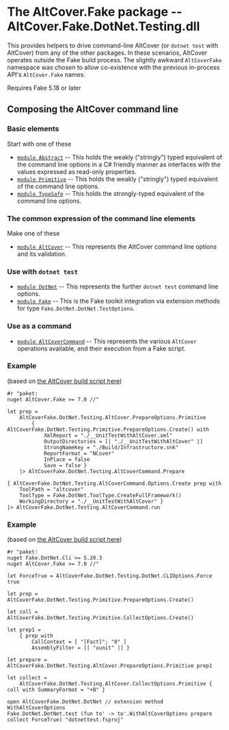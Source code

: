 # The AltCover.Fake package -- AltCover.Fake.DotNet.Testing.dll

This provides helpers to drive command-line AltCover (or `dotnet test` with AltCover) from any of the other packages.  In these scenarios, AltCover operates outside the Fake build process.
The slightly awkward `AltCoverFake` namespace was chosen to allow co-existence with the previous in-process API's `AltCover.Fake` names.

Requires Fake 5.18 or later

## Composing the AltCover command line

### Basic elements

Start with one of these

* [`module Abstract`](Abstract-fsapidoc) -- This holds the weakly ("stringly") typed equivalent of the command line options in a C# friendly manner as interfaces with the values expressed as read-only properties.
* [`module Primitive`](Primitive-fsapidoc) -- This holds the weakly ("stringly") typed equivalent of the command line options.
* [`module TypeSafe`](TypeSafe-fsapidoc) -- This holds the strongly-typed equivalent of the command line options.

### The common expression of the command line elements

Make one of these

* [`module AltCover`](AltCover-fsapidoc) -- This represents the AltCover command line options and its validation.

### Use with `dotnet test` 

* [`module DotNet`](DotNet-fsapidoc) -- This represents the further `dotnet test` command line options.
* [`module Fake`](Fake-fsapidoc) -- This is the Fake toolkit integration via extension methods for type `Fake.DotNet.DotNet.TestOptions`.

### Use as a command

* [`module AltCoverCommand`](AltCoverCommand-fsapidoc) -- This represents the various `AltCover` operations available, and their execution from a Fake script.

### Example
(based on [the AltCover build script here](https://github.com/SteveGilham/altcover/blob/master/Build/targets.fsx#L984-L1004))

```
#r "paket:
nuget AltCover.Fake >= 7.0 //"

let prep =
    AltCoverFake.DotNet.Testing.AltCover.PrepareOptions.Primitive
        { AltCoverFake.DotNet.Testing.Primitive.PrepareOptions.Create() with
            XmlReport = "./__UnitTestWithAltCover.xml"
            OutputDirectories = [| "./__UnitTestWithAltCover" |]
            StrongNameKey = "./Build/Infrastructure.snk"
            ReportFormat = "NCover"
            InPlace = false
            Save = false }
    |> AltCoverFake.DotNet.Testing.AltCoverCommand.Prepare

{ AltCoverFake.DotNet.Testing.AltCoverCommand.Options.Create prep with
    ToolPath = "altcover"
    ToolType = Fake.DotNet.ToolType.CreateFullFramework()
    WorkingDirectory = "./__UnitTestWithAltCover" }
|> AltCoverFake.DotNet.Testing.AltCoverCommand.run
```

### Example
(based on [the AltCover build script here](https://github.com/SteveGilham/altcover/blob/master/Build/targets.fsx#L3578-L3591))

```
#r "paket:
nuget Fake.DotNet.Cli >= 5.20.3
nuget AltCover.Fake >= 7.0 //"

let ForceTrue = AltCoverFake.DotNet.Testing.DotNet.CLIOptions.Force true

let prep = AltCoverFake.DotNet.Testing.Primitive.PrepareOptions.Create()

let coll = AltCoverFake.DotNet.Testing.Primitive.CollectOptions.Create()

let prep1 =
    { prep with
        CallContext = [ "[Fact]"; "0" ]
        AssemblyFilter = [| "xunit" |] }

let prepare = AltCoverFake.DotNet.Testing.AltCover.PrepareOptions.Primitive prep1

let collect =
    AltCoverFake.DotNet.Testing.AltCover.CollectOptions.Primitive { coll with SummaryFormat = "+B" }

open AltCoverFake.DotNet.DotNet // extension method WithAltCoverOptions
Fake.DotNet.DotNet.test (fun to' -> to'.WithAltCoverOptions prepare collect ForceTrue) "dotnettest.fsproj"

```
